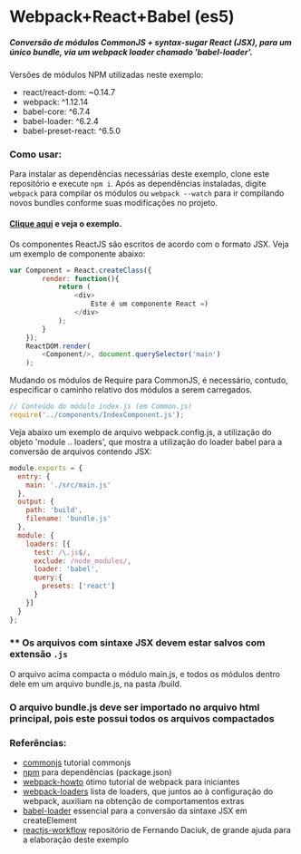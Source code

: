 # Webpack+React+Babel (es5)

##### Conversão de módulos CommonJS + syntax-sugar React (JSX), para um único bundle, via um webpack loader chamado 'babel-loader'.

Versões de módulos NPM utilizadas neste exemplo:

 * react/react-dom: ~0.14.7
 * webpack: ^1.12.14
 * babel-core: ^6.7.4
 * babel-loader: ^6.2.4
 * babel-preset-react: ^6.5.0


### Como usar:
Para instalar as dependências necessárias deste exemplo, clone este repositório e execute `npm i`.
Após as dependências instaladas, digite `webpack` para compilar os módulos ou `webpack --watch` para ir compilando novos bundles conforme suas modificações no projeto.
 
####  [Clique aqui](http://lipelopeslage.com.br/jobs/github/webpack-react-babel/) e veja o exemplo.

Os componentes ReactJS são escritos de acordo com o formato JSX.
Veja um exemplo de componente abaixo:

```javascript
var Component = React.createClass({
		render: function(){
			return (
				<div>
					Este é um componente React =)
				</div>
			);
		}
	});
	ReactDOM.render(
		<Component/>, document.querySelector('main')
	);
```

Mudando os módulos de Require para CommonJS, é necessário, contudo, especificar o caminho relativo dos
módulos a serem carregados.

```javascript
// Conteúdo do módulo index.js (em Common.js)
require('../components/IndexComponent.js');
```



Veja abaixo um exemplo de arquivo webpack.config.js, a utilização do objeto 'module .. loaders', que mostra a utilização do loader babel para a conversão de arquivos contendo JSX:
```javascript
module.exports = {
  entry: {
    main: './src/main.js'
  },
  output: {
    path: 'build',
    filename: 'bundle.js'
  },
  module: {
    loaders: [{
      test: /\.js$/,
      exclude: /node_modules/,
      loader: 'babel',
      query:{
        presets: ['react']
      }
    }]
  }
};
```

### ** Os arquivos com sintaxe JSX devem estar salvos com extensão `.js`

O arquivo acima compacta o módulo main.js, e todos os módulos dentro dele em um arquivo bundle.js, na pasta /build.

### O arquivo **bundle.js** deve ser importado no arquivo html principal, pois este possui todos os arquivos compactados ###



### Referências:

* [commonjs](https://webpack.github.io/docs/commonjs.html) tutorial commonjs
* [npm](https://www.npmjs.com/) para dependências (package.json)
* [webpack-howto](https://github.com/petehunt/webpack-howto) ótimo tutorial de webpack para iniciantes
* [webpack-loaders](https://webpack.github.io/docs/list-of-loaders.html) lista de loaders, que juntos ao à configuração do webpack, auxiliam na obtenção de comportamentos extras
* [babel-loader](https://github.com/babel/babel-loader) essencial para a conversão da sintaxe JSX em createElement
* [reactjs-workflow](https://github.com/fdaciuk/reactjs-workflow) repositório de Fernando Daciuk, de grande ajuda para a elaboração deste exemplo
